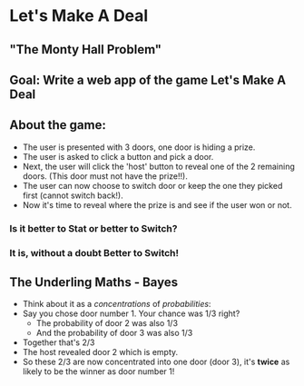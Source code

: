 # Let's Make A Deal
## "The Monty Hall Problem"

## Goal: Write a web app of the game Let's Make A Deal

## About the game:

- The user is presented with 3 doors, one door is hiding a prize.
- The user is asked to click a button and pick a door.
- Next, the user will click the 'host' button to reveal one of the 2 remaining doors. (This door must not have the prize!!).
- The user can now choose to switch door or keep the one they picked first (cannot switch back!).
- Now it's time to reveal where the prize is and see if the user won or not.

### Is it better to Stat or better to Switch?
### It is, without a doubt **Better** to **Switch!**

## The Underling Maths - Bayes

- Think about it as a *concentrations* of *probabilities*:
- Say you chose door number 1. Your chance was 1/3 right?
  - The probability of door 2 was also 1/3
  - And the probability of door 3 was also 1/3
- Together that's 2/3
- The host revealed door 2 which is empty.
- So these 2/3 are now concentrated into one door (door 3), it's **twice** as likely to be the winner as door number 1!
